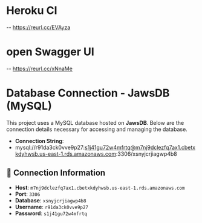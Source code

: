 # Heroku CI
-- https://reurl.cc/EVAyza

# open Swagger UI
-- https://reurl.cc/xNnaMe

# Database Connection - JawsDB (MySQL)

This project uses a MySQL database hosted on **JawsDB**. Below are the connection details necessary for accessing and managing the database.
- **Connection String**:
- mysql://r91da3ck0vve9p27:s1j41gu72w4mfrtq@m7nj9dclezfq7ax1.cbetxkdyhwsb.us-east-1.rds.amazonaws.com:3306/xsnyjcrjiagwp4b8

## 📡 Connection Information

- **Host**: `m7nj9dclezfq7ax1.cbetxkdyhwsb.us-east-1.rds.amazonaws.com`
- **Port**: `3306`
- **Database**: `xsnyjcrjiagwp4b8`
- **Username**: `r91da3ck0vve9p27`
- **Password**: `s1j41gu72w4mfrtq`

